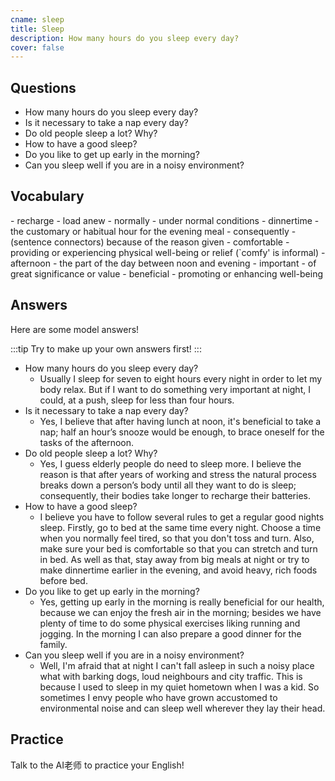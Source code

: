 ```yaml
---
cname: sleep
title: Sleep
description: How many hours do you sleep every day?
cover: false
---
```

<banner></banner>

## Questions

- How many hours do you sleep every day?
- Is it necessary to take a nap every day?
- Do old people sleep a lot? Why?
- How to have a good sleep?
- Do you like to get up early in the morning?
- Can you sleep well if you are in a noisy environment?

## Vocabulary

<vocab-list>
- recharge
  - load anew
- normally
  - under normal conditions
- dinnertime
  - the customary or habitual hour for the evening meal  
- consequently
  - (sentence connectors) because of the reason given
- comfortable
  - providing or experiencing physical well-being or relief (&#x60;comfy&#39; is informal)
- afternoon
  - the part of the day between noon and evening
- important
  - of great significance or value
- beneficial
  - promoting or enhancing well-being

<!-- blank -->

</vocab-list>

## Answers
Here are some model answers!

:::tip
Try to make up your own answers first!
:::

- How many hours do you sleep every day?
  - Usually I sleep for seven to eight hours every night in order to let my body relax. But if I want to do something very important at night, I could, at a push, sleep for less than four hours.
- Is it necessary to take a nap every day?
  - Yes, I believe that after having lunch at noon, it&#39;s beneficial to take a nap; half an hour’s snooze would be enough, to brace oneself for the tasks of the afternoon.
- Do old people sleep a lot? Why?
  - Yes, I guess elderly people do need to sleep more. I believe the reason is that after years of working and stress the natural process breaks down a person’s body until all they want to do is sleep; consequently, their bodies take longer to recharge their batteries.
- How to have a good sleep?
  - I believe you have to follow several rules to get a regular good nights sleep. Firstly, go to bed at the same time every night. Choose a time when you normally feel tired, so that you don&#39;t toss and turn. Also, make sure your bed is comfortable so that you can stretch and turn in bed. As well as that, stay away from big meals at night or try to make dinnertime earlier in the evening, and avoid heavy, rich foods before bed.
- Do you like to get up early in the morning?
  - Yes, getting up early in the morning is really beneficial for our health, because we can enjoy the fresh air in the morning; besides we have plenty of time to do some physical exercises liking running and jogging. In the morning I can also prepare a good dinner for the family.
- Can you sleep well if you are in a noisy environment?
  - Well, I&#39;m afraid that at night I can&#39;t fall asleep in such a noisy place what with barking dogs, loud neighbours and city traffic. This is because I used to sleep in my quiet hometown when I was a kid. So sometimes I envy people who have grown accustomed to environmental noise and can sleep well wherever they lay their head.

## Practice
Talk to the AI老师 to practice your English!
<qrfooter></qrfooter>
